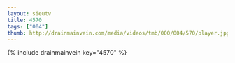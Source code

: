 ```yaml
--- 
layout: sieutv
title: 4570
tags: ["004"]
thumb: http://drainmainvein.com/media/videos/tmb/000/004/570/player.jpg
---
```

{% include drainmainvein key="4570" %} 
